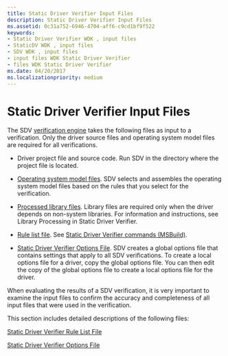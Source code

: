 ```yaml
---
title: Static Driver Verifier Input Files
description: Static Driver Verifier Input Files
ms.assetid: 0c31a752-6946-4704-aff6-c9cd1bf9f522
keywords:
- Static Driver Verifier WDK , input files
- StaticDV WDK , input files
- SDV WDK , input files
- input files WDK Static Driver Verifier
- files WDK Static Driver Verifier
ms.date: 04/20/2017
ms.localizationpriority: medium
---
```


# Static Driver Verifier Input Files


The SDV [verification engine](verification-engine.md) takes the following files as input to a verification. Only the driver source files and operating system model files are required for all verifications.

-   Driver project file and source code. Run SDV in the directory where the project file is located.

-   [Operating system model files](operating-system-model.md). SDV selects and assembles the operating system model files based on the rules that you select for the verification.

-   [Processed library files](library-processing-in-static-driver-verifier.md). Library files are required only when the driver depends on non-system libraries. For information and instructions, see Library Processing in Static Driver Verifier.

-   [Rule list file](static-driver-verifier-rule-list-file.md). See [Static Driver Verifier commands (MSBuild)](-static-driver-verifier-commands--msbuild-.md).

-   [Static Driver Verifier Options File](static-driver-verifier-options-file.md). SDV creates a global options file that contains settings that apply to all SDV verifications. To create a local options file for a driver, copy the global options file. You can then edit the copy of the global options file to create a local options file for the driver.

When evaluating the results of a SDV verification, it is very important to examine the input files to confirm the accuracy and completeness of all input files that were used in the verification.

This section includes detailed descriptions of the following files:

[Static Driver Verifier Rule List File](static-driver-verifier-rule-list-file.md)

[Static Driver Verifier Options File](static-driver-verifier-options-file.md)

 

 





